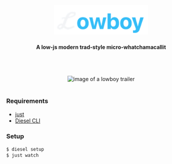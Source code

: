 <h1 align="center">
  <a name="logo">
    <img src="logo.png" width="250px" alt="lowboy" />
  </a>
</h1>

<div align="center">
 <strong>A low-js modern trad-style micro-whatchamacallit</strong>
</div>

<br />
<br />
<br />
<br />

<div align="center">
  <a name="image">
    <img src="https://i.imgur.com/PjF5ZVf.png" alt="image of a lowboy trailer" />
  </a>
</div>

<br />

### Requirements

- [just](https://just.systems)
- [Diesel CLI](https://diesel.rs/guides/getting-started.html#installing-diesel-cli)

### Setup

```console
$ diesel setup
$ just watch
```

